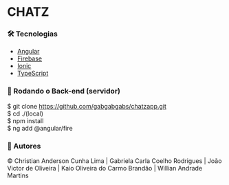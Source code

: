 # CHATZ

### 🛠 Tecnologias

-   [Angular](https://angular.io/)
-   [Firebase](https://firebase.google.com/)
-   [Ionic](https://ionicframework.com/)
-   [TypeScript](https://www.typescriptlang.org/)

### 🎲 Rodando o Back-end (servidor)

$ git clone <https://github.com/gabgabgabs/chatzapp.git>
<br>
$ cd ./(local)
<br>
$ npm install
<br>
$ ng add @angular/fire

### 👥 Autores

© Christian Anderson Cunha Lima | Gabriela Carla Coelho Rodrigues | João Victor de Oliveira | Kaio Oliveira do Carmo Brandão | Willian Andrade Martins
